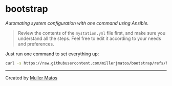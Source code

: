 # bootstrap

*Automating system configuration with one command using Ansible.*

> Review the contents of the `mystation.yml` file first, and make sure you understand all the steps. Feel free to edit it according to your needs and preferences.

Just run one command to set everything up:

```bash
curl -s https://raw.githubusercontent.com/millerjmatos/bootstrap/refs/heads/main/tools.sh | bash
```
___
Created by [Muller Matos](https://linktr.ee/millerjmatos)
